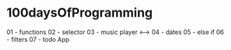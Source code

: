 # 100daysOfProgramming

01 - functions
02 - selector
03 - music player <-->
04 - dates
05 - else if
06 - filters
07 - todo App